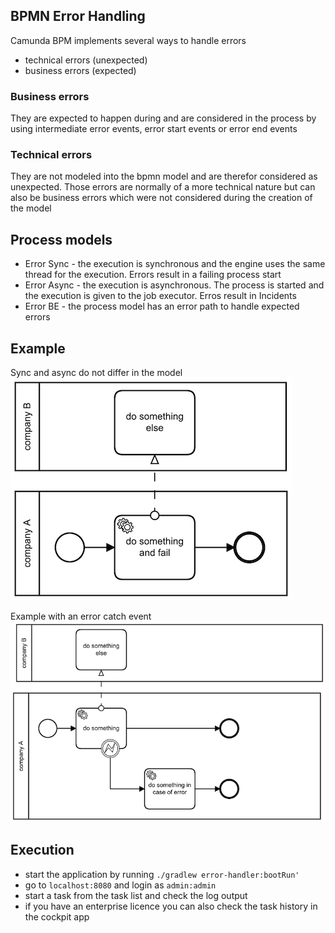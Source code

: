 ## BPMN Error Handling
Camunda BPM implements several ways to handle errors

- technical errors (unexpected)
- business errors (expected)

### Business errors
They are expected to happen during and are considered in the process by using intermediate error
events, error start events or error end events

### Technical errors
They are not modeled into the bpmn model and are therefor considered as unexpected. Those errors are normally of a more 
technical nature but can also be business errors which were not considered during the creation of the model

## Process models
- Error Sync - the execution is synchronous and the engine uses the same thread for the execution. Errors result in a failing process start
- Error Async - the execution is asynchronous. The process is started and the execution is given to the job executor. Erros result in Incidents
- Error BE - the process model has an error path to handle expected errors

## Example
Sync and async do not differ in the model
![sync bpmn model|300x200,20%](src/main/resources/bpmn/error_sync.png)


Example with an error catch event
![handler bpmn model|10%](src/main/resources/bpmn/error_model.png)

## Execution
- start the application by running `./gradlew error-handler:bootRun'`
- go to `localhost:8080` and login as `admin:admin`
- start a task from the task list and check the log output
- if you have an enterprise licence you can also check the task history in the cockpit app
